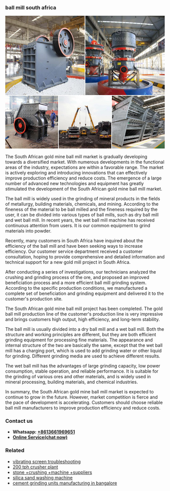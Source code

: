 <h3>ball mill south africa</h3><img src='1706767820.jpg' alt=''><p>The South African gold mine ball mill market is gradually developing towards a diversified market. With numerous developments in the functional areas of the industry, expectations are within a favorable range. The market is actively exploring and introducing innovations that can effectively improve production efficiency and reduce costs. The emergence of a large number of advanced new technologies and equipment has greatly stimulated the development of the South African gold mine ball mill market.</p><p>The ball mill is widely used in the grinding of mineral products in the fields of metallurgy, building materials, chemicals, and mining. According to the fineness of the material to be ball milled and the fineness required by the user, it can be divided into various types of ball mills, such as dry ball mill and wet ball mill. In recent years, the wet ball mill machine has received continuous attention from users. It is our common equipment to grind materials into powder.</p><p>Recently, many customers in South Africa have inquired about the efficiency of the ball mill and have been seeking ways to increase efficiency. Our customer service department received a customer consultation, hoping to provide comprehensive and detailed information and technical support for a new gold mill project in South Africa.</p><p>After conducting a series of investigations, our technicians analyzed the crushing and grinding process of the ore, and proposed an improved beneficiation process and a more efficient ball mill grinding system. According to the specific production conditions, we manufactured a complete set of beneficiation and grinding equipment and delivered it to the customer's production site.</p><p>The South African gold mine ball mill project has been completed. The gold ball mill production line of the customer's production line is very impressive and brings customers high output, high efficiency, and long-term stability.</p><p>The ball mill is usually divided into a dry ball mill and a wet ball mill. Both the structure and working principles are different, but they are both efficient grinding equipment for processing fine materials. The appearance and internal structure of the two are basically the same, except that the wet ball mill has a charging port, which is used to add grinding water or other liquid for grinding. Different grinding media are used to achieve different results.</p><p>The wet ball mill has the advantages of large grinding capacity, low power consumption, stable operation, and reliable performance. It is suitable for the grinding of various ores and other materials, and is widely used in mineral processing, building materials, and chemical industries.</p><p>In summary, the South African gold mine ball mill market is expected to continue to grow in the future. However, market competition is fierce and the pace of development is accelerating. Customers should choose reliable ball mill manufacturers to improve production efficiency and reduce costs.</p><h3>Contact us</h3><ul><li><strong>Whatsapp:&nbsp;<a href="https://wa.me/8613661969651">+8613661969651</a></strong></li><li><a href="https://swt.shibang-china.com/?git&amp;zhl&amp;ball mill south africa"><strong>Online Service(chat now)</strong></a></li></ul><h3>Related</h3><ul><li><a href='vibrating screen troubleshooting.md'>vibrating screen troubleshooting</a></li><li><a href='200 tph crusher plant.md'>200 tph crusher plant</a></li><li><a href='stone crushing machine suppliers.md'>stone +crushing +machine +suppliers</a></li><li><a href='silica sand washing machine.md'>silica sand washing machine</a></li><li><a href='cement grinding units manufacturing in bangalore.md'>cement grinding units manufacturing in bangalore</a></li></ul>